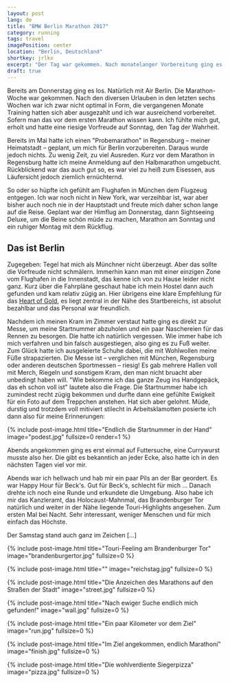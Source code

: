 ```yaml
---
layout: post
lang: de
title: "BMW Berlin Marathon 2017"
category: running
tags: travel
imagePosition: center
location: "Berlin, Deutschland"
shortkey: jrlkx
excerpt: "Der Tag war gekommen. Nach monatelanger Vorbereitung ging es endlich nach Berlin, um meinen ersten Marathon zu bestreiten."
draft: true
---
```

Bereits am Donnerstag ging es los. Natürlich mit Air Berlin. Die Marathon-Woche war gekommen. Nach den diversen Urlauben in den letzten sechs Wochen war ich zwar nicht optimal in Form, die vergangenen Monate Training hatten sich aber ausgezahlt und ich war ausreichend vorbereitet. Sofern man das vor dem ersten Marathon wissen kann. Ich fühlte mich gut, erholt und hatte eine riesige Vorfreude auf Sonntag, den Tag der Wahrheit.

Bereits im Mai hatte ich einen "Probemarathon" in Regensburg – meiner Heimatstadt – geplant, um mich für Berlin vorzubereiten. Daraus wurde jedoch nichts. Zu wenig Zeit, zu viel Ausreden. Kurz vor dem Marathon in Regensburg hatte ich meine Anmeldung auf den Halbmarathon umgebucht. Rückblickend war das auch gut so, es war viel zu heiß zum Eisessen, aus Läufersicht jedoch ziemlich ernüchternd.

So oder so hüpfte ich gefühlt am Flughafen in München dem Flugzeug entgegen. Ich war noch nicht in New York, war verzeihbar ist, war aber bisher auch noch nie in der Hauptstadt und freute mich daher schon lange auf die Reise. Geplant war der Himflug am Donnerstag, dann Sightseeing Deluxe, um die Beine schön müde zu machen, Marathon am Sonntag und ein ruhiger Montag mit dem Rückflug.

## Das ist Berlin

Zugegeben: Tegel hat mich als Münchner nicht überzeugt. Aber das sollte die Vorfreude nicht schmälern. Immerhin kann man mit einer einzigen Zone vom Flughafen in die Innenstadt, das kenne ich von zu Hause leider nicht ganz. Kurz über die Fahrpläne geschaut habe ich mein Hostel dann auch gefunden und kam relativ zügig an. Hier übrigens eine klare Empfehlung für das [Heart of Gold](https://www.heartofgold-hostel.de), es liegt zentral in der Nähe des Startbereichs, ist absolut bezahlbar und das Personal war freundlich.

Nachdem ich meinen Kram im Zimmer verstaut hatte ging es direkt zur Messe, um meine Startnummer abzuholen und ein paar Naschereien für das Rennen zu besorgen. Die hatte ich natürlich vergessen. Wie immer habe ich mich verfahren und bin falsch ausgestiegen, also ging es zu Fuß weiter. Zum Glück hatte ich ausgeleierte Schuhe dabei, die mit Wohlwollen meine Füße strapazierten. Die Messe ist – verglichen mit München, Regensburg oder anderen deutschen Sportmessen – riesig! Es gab mehrere Hallen voll mit Merch, Riegeln und sonstigem Kram, den man nicht bruacht aber unbedingt haben will. "Wie bekomme ich das ganze Zeug ins Handgepäck, das eh schon voll ist" lautete also die Frage. Die Startnummer habe ich zumindest recht zügig bekommen und durfte dann eine gefühlte Ewigkeit für ein Foto auf dem Treppchen anstehen. Hat sich aber gelohnt. Müde, durstig und trotzdem voll mitiviert stilecht in Arbeitsklamotten posierte ich dann also für meine Erinnerungen:

{% include post-image.html title="Endlich die Startnummer in der Hand" image="podest.jpg" fullsize=0 render=1 %}

Abends angekommen ging es erst einmal auf Futtersuche, eine Currywurst musste also her. Die gibt es bekanntich an jeder Ecke, also hatte ich in den nächsten Tagen viel vor mir.

Abends war ich hellwach und hab mir ein paar Pils an der Bar geordert. Es war Happy Hour für Beck's. Gut für Beck's, schlecht für mich ... Danach drehte ich noch eine Runde und erkundete die Umgebung. Also habe ich mir das Kanzleramt, das Holocaust-Mahnmal, das Brandenburger Tor natürlich und weiter in der Nähe liegende Touri-Highlights angesehen. Zum ersten Mal bei Nacht. Sehr interessant, weniger Menschen und für mich einfach das Höchste.

Der Samstag stand auch ganz im Zeichen \[...\]

{% include post-image.html title="Touri-Feeling am Brandenburger Tor" image="brandenburgertor.jpg" fullsize=0 %}

{% include post-image.html title="" image="reichstag.jpg" fullsize=0 %}

{% include post-image.html title="Die Anzeichen des Marathons auf den Straßen der Stadt" image="street.jpg" fullsize=0 %}

{% include post-image.html title="Nach ewiger Suche endlich mich gefunden!" image="wall.jpg" fullsize=0 %}

{% include post-image.html title="Ein paar Kilometer vor dem Ziel" image="run.jpg" fullsize=0 %}

{% include post-image.html title="Im Ziel angekommen, endlich Marathoni" image="finish.jpg" fullsize=0 %}

{% include post-image.html title="Die wohlverdiente Siegerpizza" image="pizza.jpg" fullsize=0 %}
